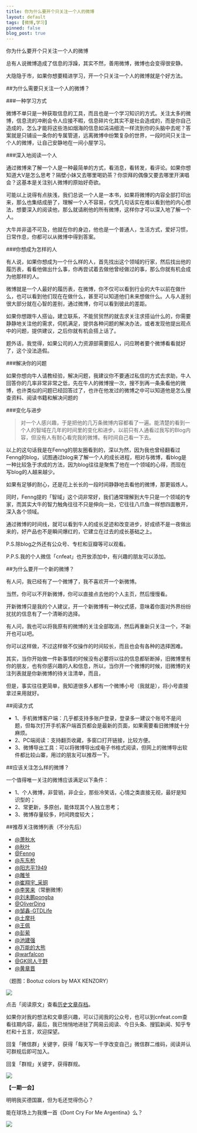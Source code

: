 ```yaml
---
title: 你为什么要开个只关注一个人的微博
layout: default
tags: [微博,学习]
pinned: false
blog_post: true
---
```



你为什么要开个只关注一个人的微博

总有人说微博造成了信息的浮躁，其实不然，善用微博，微博也会变得很安静。

大隐隐于市，如果你想要精进学习，开一个只关注一个人的微博就是个好方法。

##为什么需要只关注一个人的微博？

###一种学习方式

微博不单只是一种获取信息的工具，而且也是一个学习知识的方式。关注太多的微博，信息流的冲刷会令人应接不暇，信息碎片化其实不是社会造成的，而是你自己造成的，怎么才能将这些浩如烟海的信息如涓涓细流一样流到你的头脑中去呢？答案就是只铺设一条你的专属管道，远离微博中纷繁复杂的世界，一段时间只关注一个人的微博，让自己安静地在一间小屋学习。

###深入地阅读一个人

通过微博来了解一个人是一种最简单的方式，看消息，看转发，看评论。如果你想知道大V是怎么思考？隔壁小妹又去哪里喝奶茶？你崇拜的偶像又要去哪里开演唱会？这基本是关注别人微博的原始好奇欲。

可能以上说得有点肤浅，我们总说一个人是一本书，如果将微博的内容全部打印出来，那么也集结成册了，理解一个人不容易，仅凭几句话实在难以看到他的内心想法，想要深入的阅读他，那么就请刷他的所有微博，这样你才可以深入地了解一个人。

大牛并非遥不可及，他就在你的身边，他也是一个普通人，生活方式，爱好习惯，日常作息，你都可以从微博中得到答案。


###你想成为怎样的人

有人说，如果你想成为一个什么样的人，首先找出这个领域的行家，然后找出他的履历表，看看他做出什么事，你再尝试着去做他曾经做过的事，那么你就有机会成为他那样的人。

微博就是一个人最好的履历表，在微博，你不仅可以看到行业的大牛以前在做什么，也可以看到他们现在在做什么，甚至可以知道他们未来想做什么。人与人差别很大部分就在心智的差别，通过微博，你可以看到彼此的差距。

如果你想跟牛人搭讪，建立联系，不能贸贸然的就去求关注求搭讪什么的，你需要静静地关注他的需求，伺机满足，提供各种问题的解决办法，或者发现他提出观点中的问题，提供建议，之后你就有机会搭上话了。

题外话，我觉得，如果公司的人力资源部需要招人，问应聘者要个微博看看就好了，这个没法造假。

###解决你的问题

如果你想向牛人请教经验，解决问题，我建议你不要通过私信的方式去求助，牛人回答你的几率非常非常之低，先在牛人的微博搜一次，搜不到再一条条看他的微博，也许类似的问题已经回答过了，也许在他发过的微博之中可以知道他是怎么搜查资料、阅读书籍和解决问题的

###变化与进步

>对一个人感兴趣，于是把他的几万条微博内容都看了一遍。能清楚的看到一个人的智域在几年的时间里的变化和进步。以前只有人通看过我写的Blog内容，但没有人有耐心看完我的微博。有时间自己看一下去。

以上的这句话我是在Fenng的朋友圈看到的，深以为然，因为我也曾经翻看过Fenng的blog，试图通过blog来了解一个人的成长进程，相对与微博，看blog是一种比较急于求成的方法，因为blog往往是聚焦了他在一个领域的心得，而现在写blog的人越来越少。

如果有足够的耐心，还是花上长长的一段时间静静地去看他的微博，那更锻炼人。

同时，Fenng提的「智域」这个词非常好，我们通常理解到大牛只是一个领域的专家，而其实大牛的智力触角往往不只是伸向一处，它往往八爪鱼一样想四面散开，深入各个领域。

通过微博的时间线，就可以看到牛人的成长足迹和改变进步，好成绩不是一夜做出来的，好产品也不是瞬间爆红的，它建立在过去的成长基础之上。

P.S.除blog之外还有公众号、专栏和豆瓣等可以观看。

P.P.S.我的个人微信「cnfeat」也开放添加中，有兴趣的朋友可以添加。

##为什么要开一个新的微博？

有人问，我已经有了一个微博了，我不喜欢开一个新微博。

当然，你可以不开新微博，你可以直接点去他的个人主页，然后慢慢看。

开新微博只是我的个人建议，开一个新微博有一种仪式感，意味着你面对外界纷纷扰扰的信息有了一个清晰的选择。

有人问，我也可以将我原有的微博的关注全部取消，然后再重新只关注一个，不新开也可以吧。

你可以这样做，不过这样做不仅操作的时间较长，而且也会有各种的选择困难。

其实，当你开始做一件新事情的时候没有必要将以往的信息都斩断掉，旧微博里有你的朋友，也有你感兴趣的人和信息，所以，当你开一个微博的时候，旧微博的关注列表就是你新微博的待关注清单，而且，

但是，事实往往更简单，我知道很多人都有一个微博小号（我就是），将小号直接拿过来用就好。

##阅读方式

- 1、手机微博客户端：几乎都支持多账户登录，登录多一建议个账号不是问题，但每次打开手机客户端首页都会是最新的页面，如果需要看旧微博就十分麻烦。
- 2、PC端阅读：支持翻页收藏，多窗口打开链接，比较方便。
- 3、微博导出工具：可以将微博导出成电子书格式阅读，但网上的微博导出软件都比较山寨，用过的朋友可以推荐一下。

##应该关注怎么样的微博？

一个值得唯一关注的微博应该满足以下条件：

- 1、个人微博，非营销，非企业，那些冷笑话，心情之类直接无视，最好是知识型的；
- 2、常更新，多原创，能体现其个人独立思考；
- 3、微博存量较多，时间跨度较大；

##推荐关注微博列表（不分先后）

- [@萧秋水](http://weibo.com/xiaoqiushui)
- [@秋叶](http://weibo.com/qiuyeppt)
- [@Fenng](http://weibo.com/fenng)
- [@东东枪](http://weibo.com/thisisdongdongqiang)
- [@阳志平1949](http://weibo.com/ouyangzhiping)
- [@雕爷](http://weibo.com/diaoye)
- [@崔翔宇_采铜](http://weibo.com/cuixiangyu7)
- [@李笑来](http://weibo.com/bylixiaolai)（常删微博）
- [@刘未鹏pongba](http://weibo.com/pongba)
- [@OliverDing](http://weibo.com/oliverding)
- [@邹鑫-GTDLife](http://weibo.com/gtdlife)
- [@土摩托](http://weibo.com/immusoul)
- [@王佩](http://weibo.com/wpei)
- [@彭萦](http://weibo.com/ying332)
- [@池建强](http://weibo.com/idreamland)
- [@万能的大熊](http://weibo.com/10961242)
- [@warfalcon](http://weibo.com/warfalcon)
- [@GK同人于野](http://weibo.com/geekonomics)
- [@黄章晋](http://weibo.com/huangzhangjinster)


（题图：Bootuz colors by MAX KENZORY）

![](http://cnfeat.qiniudn.com/mHDSX.png)

点击「阅读原文」查看[历史文章存档](http://cnfeat.com)。

如果你对我的想法和文章感兴趣，可以订阅我的公众号，也可以到cnfeat.com查看往期内容，最后，我已悄悄地进驻了网易云阅读、今日头条、搜狐新闻、知乎专栏和十五言，欢迎探望。

回复「微信群」关键字，获得「每天写一千字改变自己」微信群二维码，阅读并认可群规后即可加入。

回复「群规」关键字，获得群规。

![](http://cnfeat.qiniudn.com/1000.png)

**【一期一会】**

明明我买德国赢，但为毛还觉得伤心？

能在球场上为我播一首《Dont Cry For Me Argentina》么？

![](http://cnfeat.qiniudn.com/Image-2014-07-14-06-01-01.png)

